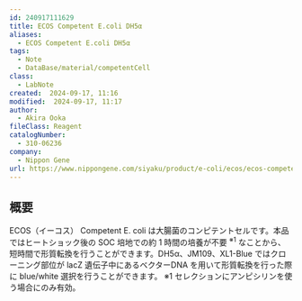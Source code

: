 ```yaml
---
id: 240917111629
title: ECOS Competent E.coli DH5α
aliases:
  - ECOS Competent E.coli DH5α
tags:
  - Note
  - DataBase/material/competentCell
class:
  - LabNote
created:  2024-09-17, 11:16
modified:  2024-09-17, 11:17
author:
  - Akira Ooka
fileClass: Reagent
catalogNumber:
  - 310-06236
company:
  - Nippon Gene
url: https://www.nippongene.com/siyaku/product/e-coli/ecos/ecos-competent-e-coli.html
---
```

## 概要
ECOS（イーコス） Competent E. coli は大腸菌のコンピテントセルです。本品ではヒートショック後の SOC 培地での約 1 時間の培養が不要 <sup>※1</sup> なことから、短時間で形質転換を行うことができます。DH5α、JM109、XL1-Blue ではクローニング部位が lacZ 遺伝子中にあるベクターDNA を用いて形質転換を行った際に blue/white 選択を行うことができます。
※1 セレクションにアンピシリンを使う場合にのみ有効。
